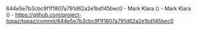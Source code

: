 644e5e7b3cbc9f1f1807a791d62a2e1bd145bec0 - Mark Klara () - Mark Klara () - https://github.com/project-topaz/topaz/commit/644e5e7b3cbc9f1f1807a791d62a2e1bd145bec0

